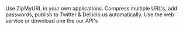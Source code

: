 Use ZipMyURL in your own applications. Compress multiple URL's, add passwords, publish to Twitter & Del.icio.us automatically. Use the web service or download one the our API's